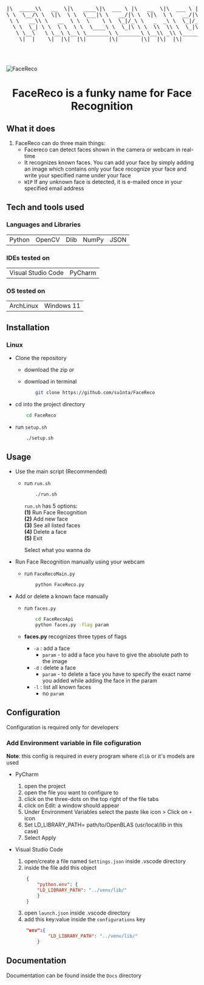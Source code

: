 
<pre align="center">
|\  _____\\   __  \|\   ____\|\  ___ \ |\   __  \|\  ___ \ |\   ____\|\   __  \    
\ \  \__/\ \  \|\  \ \  \___|\ \   __/|\ \  \|\  \ \   __/|\ \  \___|\ \  \|\  \   
 \ \   __\\ \   __  \ \  \    \ \  \_|/_\ \   _  _\ \  \_|/_\ \  \    \ \  \\\  \  
  \ \  \_| \ \  \ \  \ \  \____\ \  \_|\ \ \  \\  \\ \  \_|\ \ \  \____\ \  \\\  \ 
   \ \__\   \ \__\ \__\ \_______\ \_______\ \__\\ _\\ \_______\ \_______\ \_______\
    \|__|    \|__|\|__|\|_______|\|_______|\|__|\|__|\|_______|\|_______|\|_______|
</pre>

<br/>
<br/>

![FaceReco](https://socialify.git.ci/su1nta/FaceReco/image?description=1&font=Jost&forks=1&issues=1&language=1&name=1&pattern=Formal%20Invitation&pulls=1&stargazers=1&theme=Auto)

<h1 align="center">FaceReco is a funky name for Face Recognition</h1>

<h2>What it does</h2>

1. FaceReco can do three main things:
    - Facereco can detect faces shown in the camera or webcam in real-time
    - It recognizes known faces. You can add your face by simply adding an image which contains only your face recognize your face and write your specified name under your face
    - `WIP` If any unknown face is detected, it is e-mailed once in your specified email address

<h2>Tech and tools used</h2>

<h3>Languages and Libraries</h3>
<center>

|  |  |  |  |  |
| ------- | ------- | ------- | ------- | ------- |
| Python | OpenCV | Dlib | NumPy | JSON |

</center>
<h3>IDEs tested on</h3>
<center>

|       |       |
| ----- | ----- |
| Visual Studio Code | PyCharm |

</center>
<h3>OS tested on</h3>
<center>

|       |       |
| ----- | ----- |
|  ArchLinux | Windows 11 |
</center>

<h2>Installation</h2>

<h3>Linux</h3>

- Clone the repository
  - download the zip or
  - download in terminal

    ```bash
        git clone https://github.com/su1nta/FaceReco
    ```

- cd into the project directory

    ```bash
        cd FaceReco
    ```

- run `setup.sh`

    ```bash
        ./setup.sh
    ```

<h2>Usage</h2>

- Use the main script (Recommended)
  - run `run.sh`
    
    ```bash
        ./run.sh
    ```

    `run.sh` has 5 options: <br/>
    **(1)** Run Face Recognition <br/>
    **(2)** Add new face <br/>
    **(3)** See all listed faces <br/>
    **(4)** Delete a face <br/>
    **(5)** Exit <br/>

    Select what you wanna do

- Run Face Recognition manually using your webcam
  - run `FaceRecoMain.py`

    ```bash
        python FaceReco.py
    ```

- Add or delete a known face manually
  - run `faces.py`

    ```bash
        cd FaceRecoApi
        python faces.py -flag param
    ```

  - **faces.py** recognizes three types of flags
    - `-a` : add a face
      - `param` - to add a face you have to give the absolute path to the image
    - `-d` : delete a face
      - `param` - to delete a face you have to specify the exact name you added while adding the face in the param
    - `-l` : list all known faces
      - no `param`

<h2>Configuration</h2>

Configuration is required only for developers

<h3>Add Environment variable in file cofiguration</h3>

**Note**: this config is required in every program where `dlib` or it's models are used

- PyCharm
  1. open the project
  2. open the file you want to configure to
  3. click on the three-dots on the top right of the file tabs
  4. click on Edit: a window should appear
  5. Under Environment Variables select the paste like icon > Click on `+` icon
  6. Set LD_LIBRARY_PATH= path/to/OpenBLAS (usr/local/lib in this case)
  7. Select Apply

- Visual Studio Code
  1. open/create a file named `Settings.json` inside .vscode directory
  2. inside the file add this object

    ```json
        {
            "python.env": {
            "LD_LIBRARY_PATH": "../venv/lib/"
            }
        }
    ```

  3. open `launch.json` inside .vscode directory
  4. add this key:value inside the `configurations` key

    ```json
        "env":{
                "LD_LIBRARY_PATH": "../venv/lib/"
            }
    ```
    
<h2>Documentation</h2>

Documentation can be found inside the `Docs` directory
